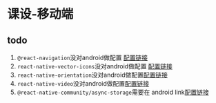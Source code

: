 # 课设-移动端

## todo

1. `@react-navigation`没对android做配置 [配置链接](https://reactnavigation.org/docs/getting-started)
2. `react-native-vector-icons`没对android做配置 [配置链接](https://github.com/oblador/react-native-vector-icons#android)
3. `react-native-orientation`没对android做配置[配置链接](https://github.com/yamill/react-native-orientation#automatic-linking)
4. `react-native-video`没对android做配置[配置链接](https://github.com/react-native-video/react-native-video#android-installation)
5. `@react-native-community/async-storage`需要在 android link[配置链接](https://github.com/sunnylqm/react-native-storage/blob/master/README.zh-CN.md)